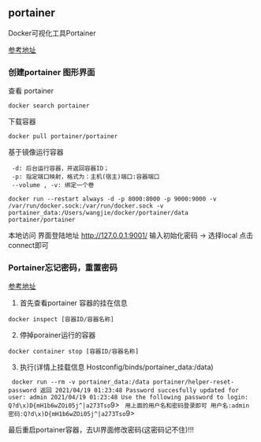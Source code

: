 

## portainer

Docker可视化工具Portainer

[参考地址](https://blog.csdn.net/jabony/article/details/90020939?utm_medium=distribute.pc_aggpage_search_result.none-task-blog-2~aggregatepage~first_rank_ecpm_v1~rank_v31_ecpm-7-90020939.pc_agg_new_rank&utm_term=portainer%E9%BB%98%E8%AE%A4%E8%B4%A6%E5%8F%B7%E5%AF%86%E7%A0%81&spm=1000.2123.3001.4430)

### 创建portainer 图形界面

查看 portainer

`
docker search portainer 
`

下载容器

`
docker pull portainer/portainer
`

基于镜像运行容器

```
 -d: 后台运行容器，并返回容器ID；
 -p: 指定端口映射，格式为：主机(宿主)端口:容器端口
 --volume , -v: 绑定一个卷

docker run --restart always -d -p 8000:8000 -p 9000:9000 -v /var/run/docker.sock:/var/run/docker.sock -v portainer_data:/Users/wangjie/docker/portainer/data portainer/portainer
```

本地访问 界面登陆地址 http://127.0.0.1:9001/
输入初始化密码 -> 选择local 点击 connect即可

### Portainer忘记密码，重置密码
[参考地址](https://www.jianshu.com/p/db13ab95e624)

1. 首先查看portainer 容器的挂在信息  

`
docker inspect [容器ID/容器名称]
`

2. 停掉porainer运行的容器

`
docker container stop [容器ID/容器名称]
`

3. 执行(详情上挂载信息 Hostconfig/binds/portainer_data:/data)

`
docker run --rm -v portainer_data:/data portainer/helper-reset-password
返回
2021/04/19 01:23:48 Password succesfully updated for user: admin
2021/04/19 01:23:48 Use the following password to login: Q?d\x)D{mH1b6wZOi05j^|a273Tso`9>
`
用上面的用户名和密码登录即可
用户名:admin
密码:Q?d\x)D{mH1b6wZOi05j^|a273Tso`9>

最后重启portainer容器，去UI界面修改密码(这密码记不住)!!!


